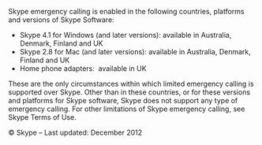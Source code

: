 Skype emergency calling is enabled in the following countries, platforms and versions of Skype Software:

*   Skype 4.1 for Windows (and later versions): available in Australia, Denmark, Finland and UK
*   Skype 2.8 for Mac (and later versions): available in Australia, Denmark, Finland and UK
*   Home phone adapters:  available in UK

These are the only circumstances within which limited emergency calling is supported over Skype. Other than in these countries, or for these versions and platforms for Skype software, Skype does not support any type of emergency calling. For other limitations of Skype emergency calling, see Skype Terms of Use.

© Skype – Last updated: December 2012